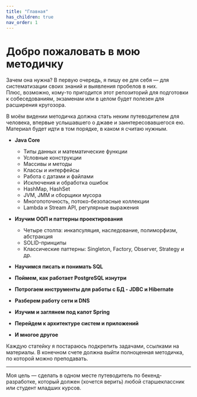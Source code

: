```yaml
---
title: "Главная"
has_children: true
nav_order: 1
---
```


# Добро пожаловать в мою методичку

Зачем она нужна? В первую очередь, я пишу ее для себя — для систематизации своих знаний и выявления пробелов в них.  
Плюс, возможно, кому-то пригодится этот репозиторий для подготовки к собеседованиям, экзаменам или в целом будет полезен для расширения кругозора.

В моём видении методичка должна стать неким путеводителем для человека, впервые услышавшего о джаве и заинтересовавшегося ею. Материал будет идти в том порядке, в каком я считаю нужным.
- **Java Core**  
  - Типы данных и математические функции  
  - Условные конструкции  
  - Массивы и методы  
  - Классы и интерфейсы  
  - Работа с датами и файлами  
  - Исключения и обработка ошибок  
  - HashMap, HashSet
  - JVM, JMM и сборщики мусора  
  - Многопоточность, потоко-безопасные коллекции  
  - Lambda и Stream API, регулярные выражения  

- **Изучим ООП и паттерны проектирования**  
  - Четыре столпа: инкапсуляция, наследование, полиморфизм, абстракция  
  - SOLID-принципы  
  - Классические паттерны: Singleton, Factory, Observer, Strategy и др.  

- **Научимся писать и понимать SQL**
- **Поймем, как работает PostgreSQL изнутри**
- **Потрогаем инструменты для работы с БД - JDBC и Hibernate**  
- **Разберем работу сети и DNS**  
- **Изучим и заглянем под капот Spring**  
- **Перейдем к архитектуре систем и приложений**
- **И многое другое**


Каждую статейку я постараюсь подкрепить задачами, ссылками на материалы. В конечном счете должна выйти полноценная методичка, по которой можно преподавать.

---

Моя цель — сделать в одном месте путеводитель по бекенд-разработке, который должен (хочется верить) любой старшеклассник или студент младших курсов.
